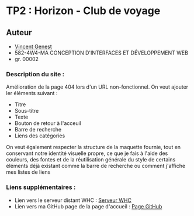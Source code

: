 # TP2 : Horizon - Club de voyage

## Auteur

-   [Vincent Genest](https://github.com/vincent-genest)
-   582-4W4-MA CONCEPTION D'INTERFACES ET DÉVELOPPEMENT WEB
-   gr. 00002

### Description du site :

Amélioration de la page 404 lors d'un URL non-fonctionnel. On veut ajouter ler éléments suivant :

-   Titre
-   Sous-titre
-   Texte
-   Bouton de retour à l'acceuil
-   Barre de recherche
-   Liens des catégories

On veut également respecter la structure de la maquette fournie, tout en conservant notre identité visuelle propre, ce que je fais à l'aide des couleurs, des fontes et de la réutilisation générale du style de certains éléments déjà existant comme la barre de recherche ou comment j'affiche mes listes de liens

### Liens supplémentaires :

-   Lien vers le serveur distant WHC : [Serveur WHC](https://gftnth00.mywhc.ca/tim41/)
-   Lien vers ma GitHub page de la page d'accueil : [Page GitHub](https://vincent-genest.github.io/4w4-2024-gr2/)
